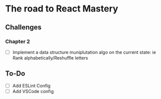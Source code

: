 # The road to React Mastery


## Challenges



### Chapter 2

- [ ] Implement a data structure muniplutation algo on the current state: ie Rank alphabetically/Reshuffle letters


## To-Do

- [ ] Add ESLint Config
- [ ] Add VSCode config